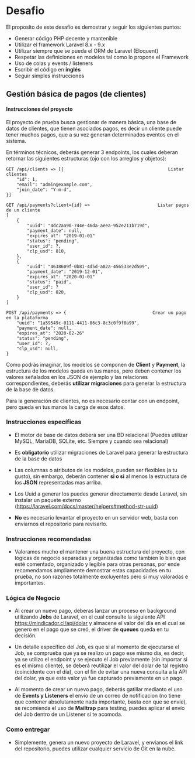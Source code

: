 # Desafio

El proposito de este desafío es demostrar y seguir los siguientes puntos:

- Generar código PHP decente y mantenible
- Utilizar el framework Laravel 8.x - 9.x
- Utilizar siempre que se pueda el ORM de Laravel (Eloquent)
- Respetar las definiciones en modelos tal como lo propone el Framework
- Uso de colas y events / listeners
- Escribir el código en **inglés**
- Seguir simples instrucciones

## Gestión básica de pagos (de clientes)

#### Instrucciones del proyecto
El proyecto de prueba busca gestionar de manera básica, una base de datos de clientes, que tienen asociados pagos, es decir un cliente puede tener muchos pagos, que a su vez generan determinados eventos en el sistema.

En términos técnicos, deberás generar 3 endpoints, los cuales deberan retornar las siguientes estructuras (ojo con los arreglos y objetos):

    GET /api/clients => [{                                        Listar clientes
		"id": 1,
		"email": "admin@example.com",
		"join_date": "Y-m-d",
	}]
	
	GET /api/payments?client={id} =>                          Listar pagos de un cliente
	[
		{
			"uuid": "4dc2aa90-744e-46da-aeea-952e211b719d",
			"payment_date": null,
			"expires_at": "2019-01-01"
			"status": "pending",
			"user_id": ?,
			"clp_usd": 810,
		},
		{
			"uuid": "4638609f-0b81-4d5d-a82a-456533e2d509",
			"payment_date": "2019-12-01",
			"expires_at": "2020-01-01"
			"status": "paid",
			"user_id": ?
			"clp_usd": 820,
		}
	]
	 
	POST /api/payments => {                                 Crear un pago en la plataforma
		"uuid": "1a59549c-0111-4411-86c3-8c3c0f9f0a99",
		"payment_date": null,
		"expires_at": "2020-02-26"
		"status": "pending",
		"user_id": ?,
		"clp_usd": null,
	}
	

Como podrás imaginar, los modelos se componen de **Client** y **Payment**, la estructura de los modelos queda en tus manos, pero deben contener los valores señalados en los JSON de ejemplo y las relaciones correspondientes, deberás **utilizar migraciones** para generar la estructura de la base de datos.

Para la generación de clientes, no es necesario contar con un endpoint, pero queda en tus manos la carga de esos datos.

### Instrucciones específicas
- El motor de base de datos deberá ser una BD relacional (Puedes utilizar MySQL, MariaDB, SQLite, etc. Siempre y cuando sea relacional)

- Es **obligatorio** utilizar migraciones de Laravel para generar la estructura de la base de datos

- Las columnas o atributos de los modelos, pueden ser flexibles (a tu gusto), sin embargo, deberán contener **si o si** al menos la estructura de los **JSON** representadas mas arriba.

- Los Uuid a generar los puedes generar directamente desde Laravel, sin instalar un paquete externo (https://laravel.com/docs/master/helpers#method-str-uuid)

- **No** es necesario levantar el proyecto en un servidor web, basta con enviarnos el repositorio para revisarlo.

### Instrucciones recomendadas
- Valoramos mucho el mantener una buena estructura del proyecto, con lógicas de negocio separadas y organizadas como tambien lo bien que esté comentado, organizado y legible para otras personas, por ende recomendamos ampliamente demostrar estas capacidades en tu prueba, no son razones totalmente excluyentes pero si muy valoradas e importantes.

### Lógica de Negocio

- Al crear un nuevo pago, deberas lanzar un proceso en background utilizando **Jobs** de Laravel, en el cual consulte la siguiente API https://mindicador.cl/api/dolar y almacene el valor del día en el cual se genero en el pago que se creó, el driver de **queues** queda en tu decisión.

- Un detalle específico del Job, es que si al momento de ejecutarse el Job, se comprueba que ya se realizo un pago ese mismo día, es decir, ya se utilizo el endpoint y se ejecuto el Job previamente (sin importar si es el mismo cliente), se deberá reutilizar el valor del dolar de tal registro (coincidente con el día), con el fin de evitar una nueva consulta a la API del dolar, ya que este valor ya fue capturado previamente en un pago.

- Al momento de crear un nuevo pago, deberás gatillar medianto el uso de **Events y Listeners** el envío de un correo de notificacion (no tiene que contener absolutamente nada importante, basta con que se envíe), se recomienda el uso de **Mailtrap** para testing, puedes aplicar el envío del Job dentro de un Listener si te acomoda.


### Como entregar
- Simplemente, genera un nuevo proyecto de Laravel, y envianos el link del repositorio, puedes utilizar cualquier servicio de Git en la nube.
